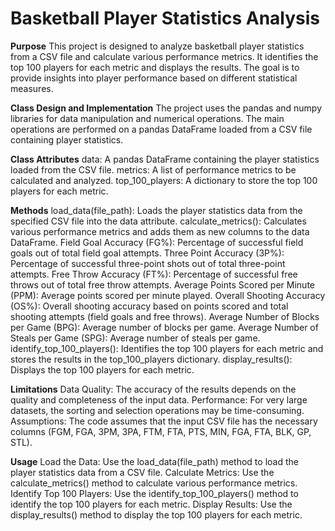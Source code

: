 # Basketball Player Statistics Analysis
**Purpose**
This project is designed to analyze basketball player statistics from a CSV file and calculate various performance metrics. It identifies the top 100 players for each metric and displays the results. The goal is to provide insights into player performance based on different statistical measures.

**Class Design and Implementation**
The project uses the pandas and numpy libraries for data manipulation and numerical operations. The main operations are performed on a pandas DataFrame loaded from a CSV file containing player statistics.

**Class Attributes**
data: A pandas DataFrame containing the player statistics loaded from the CSV file.
metrics: A list of performance metrics to be calculated and analyzed.
top_100_players: A dictionary to store the top 100 players for each metric.

**Methods**
load_data(file_path): Loads the player statistics data from the specified CSV file into the data attribute.
calculate_metrics(): Calculates various performance metrics and adds them as new columns to the data DataFrame.
Field Goal Accuracy (FG%): Percentage of successful field goals out of total field goal attempts.
Three Point Accuracy (3P%): Percentage of successful three-point shots out of total three-point attempts.
Free Throw Accuracy (FT%): Percentage of successful free throws out of total free throw attempts.
Average Points Scored per Minute (PPM): Average points scored per minute played.
Overall Shooting Accuracy (OS%): Overall shooting accuracy based on points scored and total shooting attempts (field goals and free throws).
Average Number of Blocks per Game (BPG): Average number of blocks per game.
Average Number of Steals per Game (SPG): Average number of steals per game.
identify_top_100_players(): Identifies the top 100 players for each metric and stores the results in the top_100_players dictionary.
display_results(): Displays the top 100 players for each metric.

**Limitations**
Data Quality: The accuracy of the results depends on the quality and completeness of the input data.
Performance: For very large datasets, the sorting and selection operations may be time-consuming.
Assumptions: The code assumes that the input CSV file has the necessary columns (FGM, FGA, 3PM, 3PA, FTM, FTA, PTS, MIN, FGA, FTA, BLK, GP, STL).

**Usage**
Load the Data: Use the load_data(file_path) method to load the player statistics data from a CSV file.
Calculate Metrics: Use the calculate_metrics() method to calculate various performance metrics.
Identify Top 100 Players: Use the identify_top_100_players() method to identify the top 100 players for each metric.
Display Results: Use the display_results() method to display the top 100 players for each metric.

